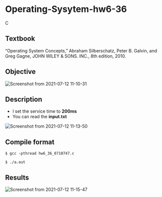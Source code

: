 # Operating-Sysytem-hw6-36
C
## Textbook
“Operating System Concepts,” Abraham Silberschatz, Peter B. Galvin, and Greg Gagne, JOHN WILEY & SONS. INC., 8th edition, 2010.
## Objective

![Screenshot from 2021-07-12 11-10-31](https://user-images.githubusercontent.com/66109376/125225422-db616e00-e301-11eb-9f08-e5e84324ce90.png)

## Description
* I set the service time to **200ms**
* You can read the **input.txt**

![Screenshot from 2021-07-12 11-13-50](https://user-images.githubusercontent.com/66109376/125225679-44e17c80-e302-11eb-82d7-0e05b3799256.png)

## Compile format
```
$ gcc -pthread hw6_36_0710747.c
```
```
$ ./a.out
```
## Results

![Screenshot from 2021-07-12 11-15-47](https://user-images.githubusercontent.com/66109376/125225864-8d993580-e302-11eb-90d0-1d1ad2b8667b.png)
